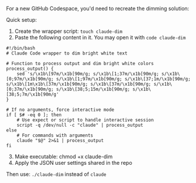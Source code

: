For a new GitHub Codespace, you'd need to recreate the dimming solution:

Quick setup:
1. Create the wrapper script: `touch claude-dim`
2. Paste the following content in it. You may open it with `code claude-dim`
```
#!/bin/bash
# Claude Code wrapper to dim bright white text

# Function to process output and dim bright white colors
process_output() {
    sed 's/\x1b\[97m/\x1b[90m/g; s/\x1b\[1;37m/\x1b[90m/g; s/\x1b\[0;97m/\x1b[90m/g; s/\x1b\[1;97m/\x1b[90m/g; s/\x1b\[37;1m/\x1b[90m/g; s/\x1b\[1m\x1b\[37m/\x1b[90m/g; s/\x1b\[37m/\x1b[90m/g; s/\x1b\[0;37m/\x1b[90m/g; s/\x1b\[38;5;15m/\x1b[90m/g; s/\x1b\[38;5;7m/\x1b[90m/g'
}

# If no arguments, force interactive mode
if [ $# -eq 0 ]; then
    # Use expect or script to handle interactive session
    script -q /dev/null -c "claude" | process_output
else
    # For commands with arguments
    claude "$@" 2>&1 | process_output
fi
```
3. Make executable: chmod +x claude-dim
4. Apply the JSON user settings shared in the repo

Then use: `./claude-dim` instead of `claude`
